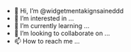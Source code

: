 - 👋 Hi, I’m @widgetmentakignsaineddd
- 👀 I’m interested in ...
- 🌱 I’m currently learning ...
- 💞️ I’m looking to collaborate on ...
- 📫 How to reach me ...

<!---
widgetmentakignsaineddd/widgetmentakignsaineddd is a ✨ special ✨ repository because its `README.md` (this file) appears on your GitHub profile.
You can click the Preview link to take a look at your changes.
--->
